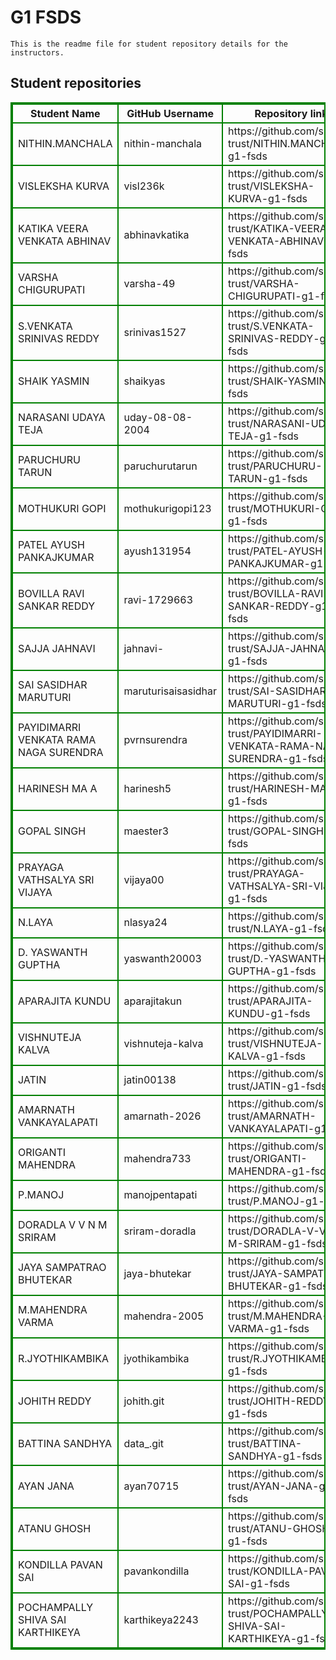 # G1 FSDS
    This is the readme file for student repository details for the instructors.
## Student repositories 
<table style="border : 2px solid green; width:100%;">
<tr >
<th style="border : 2px solid green;">Student Name</th>
<th style="border : 2px solid green;">GitHub Username</th>
<th style="border : 2px solid green;">Repository link</th>
</tr>
<tr style="border : 2px solid green;">
<td style="border : 2px solid green;">NITHIN.MANCHALA</td> 

<td style="border : 2px solid green;">nithin-manchala</td> 

<td style="border : 2px solid green;">https://github.com/sure-trust/NITHIN.MANCHALA-g1-fsds</td> 
</tr>

<tr style="border : 2px solid green;">
<td style="border : 2px solid green;">VISLEKSHA KURVA</td> 

<td style="border : 2px solid green;">visl236k</td> 

<td style="border : 2px solid green;">https://github.com/sure-trust/VISLEKSHA-KURVA-g1-fsds</td> 
</tr>

<tr style="border : 2px solid green;">
<td style="border : 2px solid green;">KATIKA VEERA VENKATA ABHINAV</td> 

<td style="border : 2px solid green;">abhinavkatika</td> 

<td style="border : 2px solid green;">https://github.com/sure-trust/KATIKA-VEERA-VENKATA-ABHINAV-g1-fsds</td> 
</tr>

<tr style="border : 2px solid green;">
<td style="border : 2px solid green;">VARSHA CHIGURUPATI</td> 

<td style="border : 2px solid green;">varsha-49</td> 

<td style="border : 2px solid green;">https://github.com/sure-trust/VARSHA-CHIGURUPATI-g1-fsds</td> 
</tr>

<tr style="border : 2px solid green;">
<td style="border : 2px solid green;">S.VENKATA SRINIVAS REDDY</td> 

<td style="border : 2px solid green;">srinivas1527</td> 

<td style="border : 2px solid green;">https://github.com/sure-trust/S.VENKATA-SRINIVAS-REDDY-g1-fsds</td> 
</tr>

<tr style="border : 2px solid green;">
<td style="border : 2px solid green;">SHAIK YASMIN</td> 

<td style="border : 2px solid green;">shaikyas</td> 

<td style="border : 2px solid green;">https://github.com/sure-trust/SHAIK-YASMIN-g1-fsds</td> 
</tr>

<tr style="border : 2px solid green;">
<td style="border : 2px solid green;">NARASANI UDAYA TEJA</td> 

<td style="border : 2px solid green;">uday-08-08-2004</td> 

<td style="border : 2px solid green;">https://github.com/sure-trust/NARASANI-UDAYA-TEJA-g1-fsds</td> 
</tr>

<tr style="border : 2px solid green;">
<td style="border : 2px solid green;">PARUCHURU TARUN</td> 

<td style="border : 2px solid green;">paruchurutarun</td> 

<td style="border : 2px solid green;">https://github.com/sure-trust/PARUCHURU-TARUN-g1-fsds</td> 
</tr>

<tr style="border : 2px solid green;">
<td style="border : 2px solid green;">MOTHUKURI GOPI</td> 

<td style="border : 2px solid green;">mothukurigopi123</td> 

<td style="border : 2px solid green;">https://github.com/sure-trust/MOTHUKURI-GOPI-g1-fsds</td> 
</tr>

<tr style="border : 2px solid green;">
<td style="border : 2px solid green;">PATEL AYUSH PANKAJKUMAR</td> 

<td style="border : 2px solid green;">ayush131954</td> 

<td style="border : 2px solid green;">https://github.com/sure-trust/PATEL-AYUSH-PANKAJKUMAR-g1-fsds</td> 
</tr>

<tr style="border : 2px solid green;">
<td style="border : 2px solid green;">BOVILLA RAVI SANKAR REDDY</td> 

<td style="border : 2px solid green;">ravi-1729663</td> 

<td style="border : 2px solid green;">https://github.com/sure-trust/BOVILLA-RAVI-SANKAR-REDDY-g1-fsds</td> 
</tr>

<tr style="border : 2px solid green;">
<td style="border : 2px solid green;">SAJJA JAHNAVI</td> 

<td style="border : 2px solid green;">jahnavi-</td> 

<td style="border : 2px solid green;">https://github.com/sure-trust/SAJJA-JAHNAVI-g1-fsds</td> 
</tr>

<tr style="border : 2px solid green;">
<td style="border : 2px solid green;">SAI SASIDHAR MARUTURI</td> 

<td style="border : 2px solid green;">maruturisaisasidhar</td> 

<td style="border : 2px solid green;">https://github.com/sure-trust/SAI-SASIDHAR-MARUTURI-g1-fsds</td> 
</tr>

<tr style="border : 2px solid green;">
<td style="border : 2px solid green;">PAYIDIMARRI VENKATA RAMA NAGA SURENDRA</td> 

<td style="border : 2px solid green;">pvrnsurendra</td> 

<td style="border : 2px solid green;">https://github.com/sure-trust/PAYIDIMARRI-VENKATA-RAMA-NAGA-SURENDRA-g1-fsds</td> 
</tr>

<tr style="border : 2px solid green;">
<td style="border : 2px solid green;">HARINESH MA A</td> 

<td style="border : 2px solid green;">harinesh5</td> 

<td style="border : 2px solid green;">https://github.com/sure-trust/HARINESH-MA-A-g1-fsds</td> 
</tr>

<tr style="border : 2px solid green;">
<td style="border : 2px solid green;">GOPAL SINGH</td> 

<td style="border : 2px solid green;">maester3</td> 

<td style="border : 2px solid green;">https://github.com/sure-trust/GOPAL-SINGH-g1-fsds</td> 
</tr>

<tr style="border : 2px solid green;">
<td style="border : 2px solid green;">PRAYAGA VATHSALYA SRI VIJAYA</td> 

<td style="border : 2px solid green;">vijaya00</td> 

<td style="border : 2px solid green;">https://github.com/sure-trust/PRAYAGA-VATHSALYA-SRI-VIJAYA-g1-fsds</td> 
</tr>

<tr style="border : 2px solid green;">
<td style="border : 2px solid green;">N.LAYA</td> 

<td style="border : 2px solid green;">nlasya24</td> 

<td style="border : 2px solid green;">https://github.com/sure-trust/N.LAYA-g1-fsds</td> 
</tr>

<tr style="border : 2px solid green;">
<td style="border : 2px solid green;">D. YASWANTH GUPTHA</td> 

<td style="border : 2px solid green;">yaswanth20003</td> 

<td style="border : 2px solid green;">https://github.com/sure-trust/D.-YASWANTH-GUPTHA-g1-fsds</td> 
</tr>

<tr style="border : 2px solid green;">
<td style="border : 2px solid green;">APARAJITA KUNDU</td> 

<td style="border : 2px solid green;">aparajitakun</td> 

<td style="border : 2px solid green;">https://github.com/sure-trust/APARAJITA-KUNDU-g1-fsds</td> 
</tr>

<tr style="border : 2px solid green;">
<td style="border : 2px solid green;">VISHNUTEJA KALVA</td> 

<td style="border : 2px solid green;">vishnuteja-kalva</td> 

<td style="border : 2px solid green;">https://github.com/sure-trust/VISHNUTEJA-KALVA-g1-fsds</td> 
</tr>

<tr style="border : 2px solid green;">
<td style="border : 2px solid green;">JATIN</td> 

<td style="border : 2px solid green;">jatin00138</td> 

<td style="border : 2px solid green;">https://github.com/sure-trust/JATIN-g1-fsds</td> 
</tr>

<tr style="border : 2px solid green;">
<td style="border : 2px solid green;">AMARNATH VANKAYALAPATI</td> 

<td style="border : 2px solid green;">amarnath-2026</td> 

<td style="border : 2px solid green;">https://github.com/sure-trust/AMARNATH-VANKAYALAPATI-g1-fsds</td> 
</tr>

<tr style="border : 2px solid green;">
<td style="border : 2px solid green;">ORIGANTI MAHENDRA</td> 

<td style="border : 2px solid green;">mahendra733</td> 

<td style="border : 2px solid green;">https://github.com/sure-trust/ORIGANTI-MAHENDRA-g1-fsds</td> 
</tr>

<tr style="border : 2px solid green;">
<td style="border : 2px solid green;">P.MANOJ</td> 

<td style="border : 2px solid green;">manojpentapati</td> 

<td style="border : 2px solid green;">https://github.com/sure-trust/P.MANOJ-g1-fsds</td> 
</tr>

<tr style="border : 2px solid green;">
<td style="border : 2px solid green;">DORADLA V V N M SRIRAM</td> 

<td style="border : 2px solid green;">sriram-doradla</td> 

<td style="border : 2px solid green;">https://github.com/sure-trust/DORADLA-V-V-N-M-SRIRAM-g1-fsds</td> 
</tr>

<tr style="border : 2px solid green;">
<td style="border : 2px solid green;">JAYA SAMPATRAO BHUTEKAR</td> 

<td style="border : 2px solid green;">jaya-bhutekar</td> 

<td style="border : 2px solid green;">https://github.com/sure-trust/JAYA-SAMPATRAO-BHUTEKAR-g1-fsds</td> 
</tr>

<tr style="border : 2px solid green;">
<td style="border : 2px solid green;">M.MAHENDRA VARMA</td> 

<td style="border : 2px solid green;">mahendra-2005</td> 

<td style="border : 2px solid green;">https://github.com/sure-trust/M.MAHENDRA-VARMA-g1-fsds</td> 
</tr>

<tr style="border : 2px solid green;">
<td style="border : 2px solid green;">R.JYOTHIKAMBIKA</td> 

<td style="border : 2px solid green;">jyothikambika</td> 

<td style="border : 2px solid green;">https://github.com/sure-trust/R.JYOTHIKAMBIKA-g1-fsds</td> 
</tr>

<tr style="border : 2px solid green;">
<td style="border : 2px solid green;">JOHITH REDDY</td> 

<td style="border : 2px solid green;">johith.git</td> 

<td style="border : 2px solid green;">https://github.com/sure-trust/JOHITH-REDDY-g1-fsds</td> 
</tr>

<tr style="border : 2px solid green;">
<td style="border : 2px solid green;">BATTINA SANDHYA</td> 

<td style="border : 2px solid green;">data_.git</td> 

<td style="border : 2px solid green;">https://github.com/sure-trust/BATTINA-SANDHYA-g1-fsds</td> 
</tr>

<tr style="border : 2px solid green;">
<td style="border : 2px solid green;">AYAN JANA</td> 

<td style="border : 2px solid green;">ayan70715</td> 

<td style="border : 2px solid green;">https://github.com/sure-trust/AYAN-JANA-g1-fsds</td> 
</tr>

<tr style="border : 2px solid green;">
<td style="border : 2px solid green;">ATANU GHOSH</td> 

<td style="border : 2px solid green;"></td> 

<td style="border : 2px solid green;">https://github.com/sure-trust/ATANU-GHOSH-g1-fsds</td> 
</tr>

<tr style="border : 2px solid green;">
<td style="border : 2px solid green;">KONDILLA PAVAN SAI</td> 

<td style="border : 2px solid green;">pavankondilla</td> 

<td style="border : 2px solid green;">https://github.com/sure-trust/KONDILLA-PAVAN-SAI-g1-fsds</td> 
</tr>

<tr style="border : 2px solid green;">
<td style="border : 2px solid green;">POCHAMPALLY SHIVA SAI KARTHIKEYA</td> 

<td style="border : 2px solid green;">karthikeya2243</td> 

<td style="border : 2px solid green;">https://github.com/sure-trust/POCHAMPALLY-SHIVA-SAI-KARTHIKEYA-g1-fsds</td> 
</tr>
